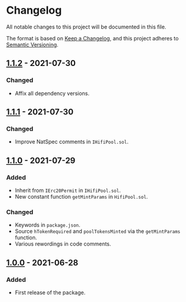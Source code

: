 # Changelog

All notable changes to this project will be documented in this file.

The format is based on [Keep a Changelog](https://keepachangelog.com/en/1.0.0/), and this project adheres to [Semantic Versioning](https://semver.org/spec/v2.0.0.html).

## [1.1.2] - 2021-07-30

### Changed

- Affix all dependency versions.

## [1.1.1] - 2021-07-30

### Changed

- Improve NatSpec comments in `IHifiPool.sol`.

## [1.1.0] - 2021-07-29

### Added

- Inherit from `IErc20Permit` in `IHifiPool.sol`.
- New constant function `getMintParams` in `HifiPool.sol`.

### Changed

- Keywords in `package.json`.
- Source `hTokenRequired` and `poolTokensMinted` via the `getMintParams` function.
- Various rewordings in code comments.

## [1.0.0] - 2021-06-28

### Added

- First release of the package.

[1.1.2]: https://github.com/hifi-finance/hifi-amm/releases/tag/v1.1.2
[1.1.1]: https://github.com/hifi-finance/hifi-amm/releases/tag/v1.1.1
[1.1.0]: https://github.com/hifi-finance/hifi-amm/releases/tag/v1.1.0
[1.0.0]: https://github.com/hifi-finance/hifi-amm/releases/tag/v1.0.0
